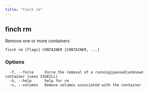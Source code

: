 ```yaml
---
title: "finch rm"
---
```


## finch rm

Remove one or more containers

```
finch rm [flags] CONTAINER [CONTAINER, ...]
```

### Options

```
  -f, --force     Force the removal of a running|paused|unknown container (uses SIGKILL)
  -h, --help      help for rm
  -v, --volumes   Remove volumes associated with the container
```
